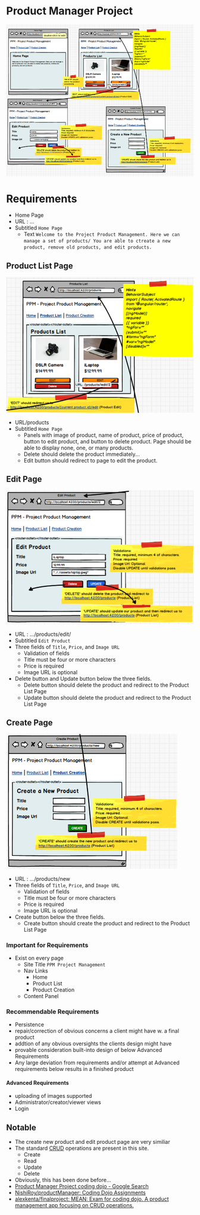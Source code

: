 # Product Manager Project

!['high level wireframe view of project'](./img/high_level_view.png)

# Requirements
* Home Page
* URL : ...
* Subtitled `Home Page`
   * Text `Welcome to the Project Product Management. Here we can manage a set of products/ You are able to ctreate a new product, remove old products, and edit products.`

## Product List Page

!['product list page wireframe'](./img/product_list.png)

* URL/products
* Subtitled `Home Page`
   * Panels with image of product, name of product, price of product, button to edit product, and button to delete product. Page should be able to display none, one, or many products.
   * Delete should delete the product immediately...
   * Edit button should redirect to page to edit the product.

## Edit Page

!['edit product wireframe'](./img/edit_page.png)

* URL : .../products/edit/<id>
* Subtitled `Edit Product`
* Three fields of `Title`, `Price`, and `Image URL`
   * Validation of fields
   * Title must be four or more characters
   * Price is required
   * Image URL is optional
* Delete button and Update button below the three fields.
   * Delete button should delete the product and redirect to the Product List Page
   * Update button should delete the product and redirect to the Product List Page

## Create Page

!['create product wireframe'](./img/create_page.png)

* URL : .../products/new
* Three fields of `Title`, `Price`, and `Image URL`
   * Validation of fields
   * Title must be four or more characters
   * Price is required
   * Image URL is optional
* Create button below the three fields.
   * Create button should create the product and redirect to the Product List Page

### Important for Requirements

* Exist on every page
   * Site Title `PPM Project Management`
   * Nav Links
      * Home
      * Product List
      * Product Creation
   * Content Panel

### Recommendable Requirements

* Persistence
* repair/correction of obvious concerns a client might have w. a final product
* addtion of any obvious oversights the clients design might have
* provable consideration built-into design of below Advanced Requirements
* Any large deviation from requirements and/or attempt at Advanced requirements below results in a finished product

####  Advanced Requirements

* uploading of images supported
* Administrator/creator/viewer views
* Login

## Notable

* The create new product and edit product page are very similiar
* The standard [CRUD](https://en.wikipedia.org/wiki/Create,_read,_update_and_delete)
 operations are present in this site.
   * Create
   * Read
   * Update
   * Delete
* Obviously, this has been done before...
* [Product Manager Project coding dojo - Google Search](https://www.google.com/search?q=Product+Manager+Project+coding+dojo&oq=Product+Manager+Project+coding+dojo&aqs=chrome..69i57.12527j0j7&sourceid=chrome&ie=UTF-8)
* [NishiRoy/productManager: Coding Dojo Assignments](https://github.com/NishiRoy/productManager)
* [alexkenta/finalproject: MEAN: Exam for coding dojo. A product management app focusing on CRUD operations.](https://github.com/alexkenta/finalproject)

